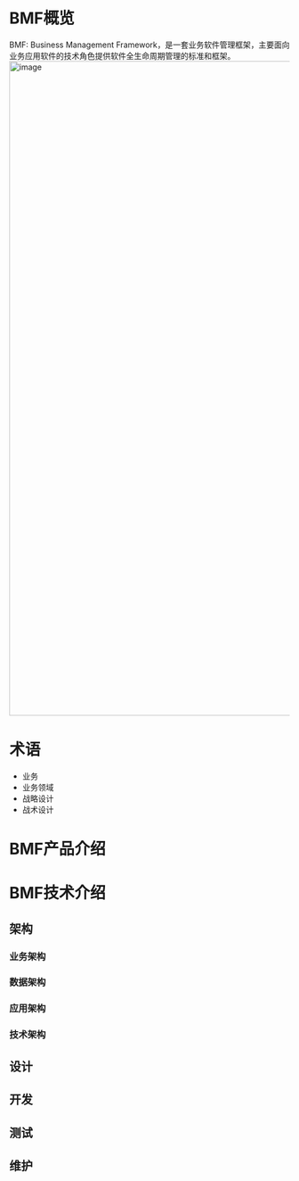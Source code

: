 # BMF概览
BMF: Business Management Framework，是一套业务软件管理框架，主要面向业务应用软件的技术角色提供软件全生命周期管理的标准和框架。
<img width="1174" alt="image" src="https://user-images.githubusercontent.com/11364967/235175040-e3934fa5-6460-4f81-863f-344ac10c4cb9.png">

# 术语
+ 业务
+ 业务领域
+ 战略设计
+ 战术设计

# BMF产品介绍

# BMF技术介绍
## 架构
### 业务架构
### 数据架构
### 应用架构
### 技术架构
## 设计
## 开发
## 测试
## 维护
